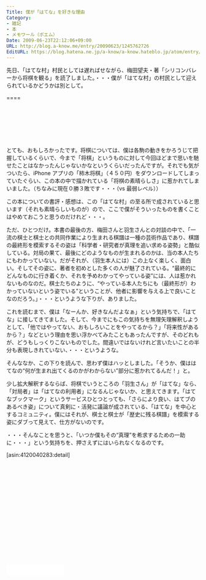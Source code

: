 ```yaml
---
Title: 僕が「はてな」を好きな理由
Category:
- 雑記
- 本
- メモワール（ポエム）
Date: 2009-06-23T22:12:06+09:00
URL: http://blog.a-know.me/entry/20090623/1245762726
EditURL: https://blog.hatena.ne.jp/a-know/a-know.hateblo.jp/atom/entry/12921228815727980025
---
```


先日、「はてな村」村民としては遅ればせながら、梅田望夫・著「シリコンバレーから将棋を観る」を読了しました。・・・僕が「はてな村」の村民として迎えられているかどうかは別として。

====

<script async src="//pagead2.googlesyndication.com/pagead/js/adsbygoogle.js"></script>
<!-- article-top -->
<ins class="adsbygoogle"
     style="display:inline-block;width:728px;height:90px"
     data-ad-client="ca-pub-3463034538369189"
     data-ad-slot="8367620130"></ins>
<script>
(adsbygoogle = window.adsbygoogle || []).push({});
</script>


とても、おもしろかったです。将棋については、僕は各駒の動きをかろうじて把握しているくらいで、今まで「将棋」というものに対して今回ほどまで思いを馳せたことはなかったんじゃないかなというくらいだったんですが。それでも気がついたら、iPhone アプリの「柿木将棋」（４５０円）をダウンロードしてしまっていたぐらい、この本の中で描かれている「将棋の素晴らしさ」に惹かれてしまいました。（ちなみに現在０勝３敗です・・・（vs 最弱レベル））

この本についての書評・感想は、この「はてな村」の至る所で成されていると思います（それも素晴らしいものが）ので、ここで僕がそういったものを書くことはやめておこうと思うのだけれど・・・。

ただ、ひとつだけ。本書の最後の方、梅田さんと羽生さんとの対談の中で、「一流の棋士と棋士との共同作業により生まれる棋譜は一種の芸術作品であり、棋譜の最終形を模索するその姿は「科学者・研究者が真理を追い求める姿勢」と酷似している。対局の果て、最後にどのようなものが生まれるのかは、当の本人たちにもわかっていない。だがそれが、（羽生本人には）この上なく楽しく、面白い。そしてその姿に、著者を初めとした多くの人が魅了されている。“最終的にどんなものに行き着くか、それを予めわかってやっている姿”には、人は惹かれないものなのだ。棋士たちのように、“やっている本人たちにも（最終形が）わかっていないという姿でいる”ということが、他者に影響を与える上で良いことなのだろう。」・・・というような下りが、ありました。

これを読むまで、僕は「なーんか、好きなんだよなぁ」という気持ちで、「はてな」に接してきてました。そして、今までにもこの気持ちを無理矢理解釈しようとして、「他ではやってない、おもしろいことをやってるから？」「将来性があるから？」などという理由を思い浮かべてみたこともあったんですが、そのどれもが、どうもしっくりこないものでした。間違いではないけれど言いたいことの半分も表現しきれていない、・・・というような。


そんななか、この下りを読んで、思わず僕はハッとしました。「そうか、僕ははてなの“何が生まれ出てくるのかがわからない”部分に惹かれてるんだ！」と。


少し拡大解釈するならば、将棋でいうところの「羽生さん」が「はてな」なら、「対局者」は「はてなの利用者」になるんじゃないか、と思えてきます。「はてなブックマーク」というサービスひとつとっても、「さらにより良い、はてブのあるべき姿」について真剣に・活発に議論が成されている、「はてな」を中心とするコミュニティ。僕にはそれが、棋士と棋士が「歴史に残る棋譜」を模索する姿にダブって見えて、仕方がないのです。


・・・そんなことを思うと、「いつか僕もその“真理”を希求するための一助に・・・」という気持ちを、押さえずにはいられなくなるのです。


[asin:4120040283:detail]




<script async src="//pagead2.googlesyndication.com/pagead/js/adsbygoogle.js"></script>
<!-- article-bottom2 -->
<ins class="adsbygoogle"
     style="display:inline-block;width:300px;height:250px"
     data-ad-client="ca-pub-3463034538369189"
     data-ad-slot="5274552934"></ins>
<script>
(adsbygoogle = window.adsbygoogle || []).push({});
</script>


<iframe src="//blog.hatena.ne.jp/a-know/a-know.hateblo.jp/subscribe/iframe" allowtransparency="true" frameborder="0" scrolling="no" width="150" height="28"></iframe>
